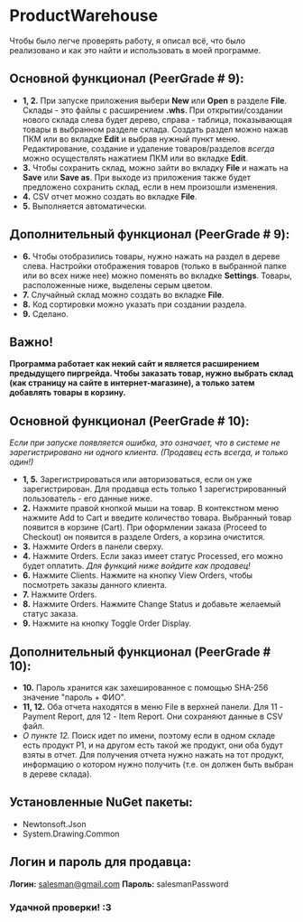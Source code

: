 # ProductWarehouse

Чтобы было легче проверять работу, я описал всё, что было реализовано и как это найти и использовать в моей программе.

## Основной функционал (PeerGrade # 9):
* **1, 2.** При запуске приложения выбери **New** или **Open** в разделе **File**. Склады - это файлы с расширением **.whs**. При открытии/создании нового склада слева будет дерево, справа - таблица, показывающая товары в выбранном разделе склада. Создать раздел можно нажав ПКМ или во вкладке **Edit** и выбрав нужный пункт меню. Редактирование, создание и удаление товаров/разделов *всегда* можно осуществлять нажатием ПКМ или во вкладке **Edit**.
* **3.** Чтобы сохранить склад, можно зайти во вкладку **File** и нажать на **Save** или **Save as**. При выходе из приложения также будет предложено сохранить склад, если в нем произошли изменения.
* **4.** CSV отчет можно создать во вкладке **File**.
* **5.** Выполняется автоматически.

## Дополнительный функционал (PeerGrade # 9):
* **6.** Чтобы отобразились товары, нужно нажать на раздел в дереве слева. Настройки отображения товаров (только в выбранной папке или во всех ниже нее) можно поменять во вкладке **Settings**. Товары, расположенные ниже, выделены серым цветом.
* **7.** Случайный склад можно создать во вкладке **File**.
* **8.** Код сортировки можно указать при создании раздела.
* **9.** Сделано.

## Важно!
**Программа работает как некий сайт и является расширением предыдущего пиргрейда. Чтобы заказать товар, нужно выбрать склад (как страницу на сайте в интернет-магазине), а только затем добавлять товары в корзину.**

## Основной функционал (PeerGrade # 10):
*Если при запуске появляется ошибка, это означает, что в системе не зарегистрировано ни одного клиента. (Продавец есть всегда, и только один!)*
* **1, 5.** Зарегистрироваться или авторизоваться, если он уже зарегистрирован. Для продавца есть только 1 зарегистрированный пользователь - его данные ниже.
* **2.** Нажмите правой кнопкой мыши на товар. В контекстном меню нажмите Add to Cart и введите количество товара. Выбранный товар появится в корзине (Cart). При оформлении заказа (Proceed to Checkout) он появится в разделе Orders, а корзина очистится.
* **3.** Нажмите Orders в панели сверху.
* **4.** Нажмите Orders. Если заказ имеет статус Processed, его можно будет оплатить.
*Для функций ниже войдите как продавец!*
* **6.** Нажмите Clients. Нажмите на кнопку View Orders, чтобы посмотреть заказы данного клиента.
* **7.** Нажмите Orders.
* **8.** Нажмите Orders. Нажмите Change Status и добавьте желаемый статус заказа.
* **9.** Нажмите на кнопку Toggle Order Display.

## Дополнительный функционал (PeerGrade # 10):
* **10.** Пароль хранится как захешированное с помощью SHA-256 значение "пароль + ФИО".
* **11, 12.** Оба отчета находятся в меню File в верхней панели. Для 11 - Payment Report, для 12 - Item Report. Они сохраняют данные в CSV файл.
* *О пункте 12.* Поиск идет по имени, поэтому если в одном складе есть продукт P1, и на другом есть такой же продукт, они оба будут взяты в отчет. Для получения отчета нужно нажать на тот продукт, информацию о котором нужно получить (т.е. он должен быть выбран в дереве склада).


## Установленные NuGet пакеты:
* Newtonsoft.Json
* System.Drawing.Common

## Логин и пароль для продавца:
**Логин:** salesman@gmail.com
**Пароль:** salesmanPassword

### Удачной проверки! :3
